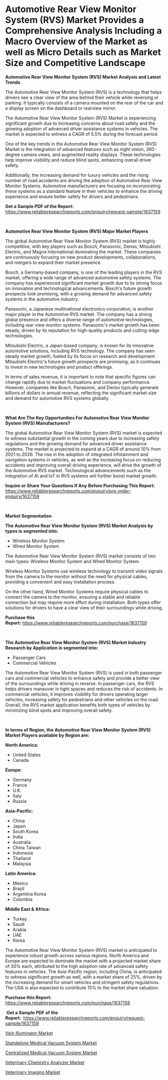 <p><h1>Automotive Rear View Monitor System (RVS) Market Provides a Comprehensive Analysis Including a Macro Overview of the Market as well as Micro Details such as Market Size and Competitive Landscape</h1></p><p><strong>Automotive Rear View Monitor System (RVS) Market Analysis and Latest Trends</strong></p>
<p><p>The Automotive Rear View Monitor System (RVS) is a technology that helps drivers see a clear view of the area behind their vehicle while reversing or parking. It typically consists of a camera mounted on the rear of the car and a display screen on the dashboard or rearview mirror.</p><p>The Automotive Rear View Monitor System (RVS) Market is experiencing significant growth due to increasing concerns about road safety and the growing adoption of advanced driver assistance systems in vehicles. The market is expected to witness a CAGR of 5.5% during the forecast period.</p><p>One of the key trends in the Automotive Rear View Monitor System (RVS) Market is the integration of advanced features such as night vision, 360-degree camera views, and augmented reality displays. These technologies help improve visibility and reduce blind spots, enhancing overall driver safety.</p><p>Additionally, the increasing demand for luxury vehicles and the rising number of road accidents are driving the adoption of Automotive Rear View Monitor Systems. Automotive manufacturers are focusing on incorporating these systems as a standard feature in their vehicles to enhance the driving experience and ensure better safety for drivers and pedestrians.</p></p>
<p><strong>Get a Sample PDF of the Report:&nbsp;</strong> <a href="https://www.reliableresearchreports.com/enquiry/request-sample/1637159">https://www.reliableresearchreports.com/enquiry/request-sample/1637159</a></p>
<p>&nbsp;</p>
<p><strong>Automotive Rear View Monitor System (RVS) Major Market Players</strong></p>
<p><p>The global Automotive Rear View Monitor System (RVS) market is highly competitive, with key players such as Bosch, Panasonic, Denso, Mitsubishi Electric, and Magna International dominating the market. These companies are continuously focusing on new product developments, collaborations, and mergers to expand their market presence.</p><p>Bosch, a Germany-based company, is one of the leading players in the RVS market, offering a wide range of advanced automotive safety systems. The company has experienced significant market growth due to its strong focus on innovation and technological advancements. Bosch's future growth prospects look promising, with a growing demand for advanced safety systems in the automotive industry.</p><p>Panasonic, a Japanese multinational electronics corporation, is another major player in the Automotive RVS market. The company has a strong global presence and offers a diverse range of automotive technologies, including rear view monitor systems. Panasonic's market growth has been steady, driven by its reputation for high-quality products and cutting-edge technologies.</p><p>Mitsubishi Electric, a Japan-based company, is known for its innovative automotive solutions, including RVS technology. The company has seen steady market growth, fueled by its focus on research and development. Mitsubishi Electric's future growth prospects are promising, as it continues to invest in new technologies and product offerings.</p><p>In terms of sales revenue, it is important to note that specific figures can change rapidly due to market fluctuations and company performance. However, companies like Bosch, Panasonic, and Denso typically generate billions of dollars in annual revenue, reflecting the significant market size and demand for automotive RVS systems globally.</p></p>
<p>&nbsp;</p>
<p><strong>What Are The Key Opportunities For Automotive Rear View Monitor System (RVS) Manufacturers?</strong></p>
<p><p>The global Automotive Rear View Monitor System (RVS) market is expected to witness substantial growth in the coming years due to increasing safety regulations and the growing demand for advanced driver assistance systems. The market is projected to expand at a CAGR of around 10% from 2021 to 2026. The rise in the adoption of integrated infotainment and navigation systems in vehicles, as well as the increasing focus on reducing accidents and improving overall driving experience, will drive the growth of the Automotive RVS market. Technological advancements such as the integration of AI and IoT in RVS systems will further boost market growth.</p></p>
<p><strong>Inquire or Share Your Questions If Any Before Purchasing This Report:</strong> <a href="https://www.reliableresearchreports.com/enquiry/pre-order-enquiry/1637159">https://www.reliableresearchreports.com/enquiry/pre-order-enquiry/1637159</a></p>
<p>&nbsp;</p>
<p><strong>Market Segmentation</strong></p>
<p><strong>The Automotive Rear View Monitor System (RVS) Market Analysis by types is segmented into:</strong></p>
<p><ul><li>Wireless Monitor System</li><li>Wired Monitor System</li></ul></p>
<p><p>The Automotive Rear View Monitor System (RVS) market consists of two main types: Wireless Monitor System and Wired Monitor System. </p><p>Wireless Monitor Systems use wireless technology to transmit video signals from the camera to the monitor without the need for physical cables, providing a convenient and easy installation process. </p><p>On the other hand, Wired Monitor Systems require physical cables to connect the camera to the monitor, ensuring a stable and reliable connection but may require more effort during installation. Both types offer solutions for drivers to have a clear view of their surroundings while driving.</p></p>
<p><strong>Purchase this Report:&nbsp;</strong><a href="https://www.reliableresearchreports.com/purchase/1637159">https://www.reliableresearchreports.com/purchase/1637159</a></p>
<p>&nbsp;</p>
<p><strong>The Automotive Rear View Monitor System (RVS) Market Industry Research by Application is segmented into:</strong></p>
<p><ul><li>Passenger Cars</li><li>Commercial Vehicles</li></ul></p>
<p><p>The Automotive Rear View Monitor System (RVS) is used in both passenger cars and commercial vehicles to enhance safety and provide a better view of the surroundings while driving in reverse. In passenger cars, the RVS helps drivers maneuver in tight spaces and reduces the risk of accidents. In commercial vehicles, it improves visibility for drivers operating larger vehicles, increasing safety for pedestrians and other vehicles on the road. Overall, the RVS market application benefits both types of vehicles by minimizing blind spots and improving overall safety.</p></p>
<p>&nbsp;</p>
<p><strong>In terms of Region, the Automotive Rear View Monitor System (RVS) Market Players available by Region are:</strong></p>
<p>
    <p> <strong> North America: </strong>
        <ul>
            <li>United States</li>
            <li>Canada</li>
        </ul>
        </p> 
    <p> <strong> Europe: </strong>
        <ul>
            <li>Germany</li>
            <li>France</li>
            <li>U.K.</li>
            <li>Italy</li>
            <li>Russia</li>
        </ul>
        </p> 
    <p> <strong> Asia-Pacific: </strong>
        <ul>
            <li>China</li>
            <li>Japan</li>
            <li>South Korea</li>
            <li>India</li>
            <li>Australia</li>
            <li>China Taiwan</li>
            <li>Indonesia</li>
            <li>Thailand</li>
            <li>Malaysia</li>
        </ul>
        </p> 
    <p> <strong> Latin America: </strong>
        <ul>
            <li>Mexico</li>
            <li>Brazil</li>
            <li>Argentina Korea</li>
            <li>Colombia</li>
        </ul>
        </p> 
    <p> <strong> Middle East & Africa: </strong>
        <ul>
            <li>Turkey</li>
            <li>Saudi</li>
            <li>Arabia</li>
            <li>UAE</li>
            <li>Korea</li>
        </ul>
    </p>
    </p>
<p><p>The Automotive Rear View Monitor System (RVS) market is anticipated to experience robust growth across various regions. North America and Europe are expected to dominate the market with a projected market share of 30% each, attributed to the high adoption rate of advanced safety features in vehicles. The Asia-Pacific region, including China, is anticipated to witness significant growth as well, with a market share of 25%, driven by the increasing demand for smart vehicles and stringent safety regulations. The USA is also expected to contribute 15% to the market share valuation.</p></p>
<p><strong>Purchase this Report: </strong><a href="https://www.reliableresearchreports.com/purchase/1637159">https://www.reliableresearchreports.com/purchase/1637159</a></p>
<p>&nbsp;<strong>Get a Sample PDF of the Report:&nbsp;&nbsp;</strong><a href="https://www.reliableresearchreports.com/enquiry/request-sample/1637159">https://www.reliableresearchreports.com/enquiry/request-sample/1637159</a></p>
<p><strong></strong></p>
<p><p><a href="https://medium.com/p/6692596ab80c/edit">Vein Illuminator Market</a></p><p><a href="https://github.com/Whitneyboyettebo9kiw7yr13/Market-Research-Report-List-1/blob/main/standalone-medical-vacuum-system-market.md">Standalone Medical Vacuum System Market</a></p><p><a href="https://github.com/PeterParrish5/Market-Research-Report-List-3/blob/main/centralized-medical-vacuum-system-market.md">Centralized Medical Vacuum System Market</a></p><p><a href="https://medium.com/p/c72282c1ebe8/edit">Veterinary Chemistry Analyzer Market</a></p><p><a href="https://medium.com/p/68f99f699f40/edit">Veterinary Imaging Market</a></p></p>